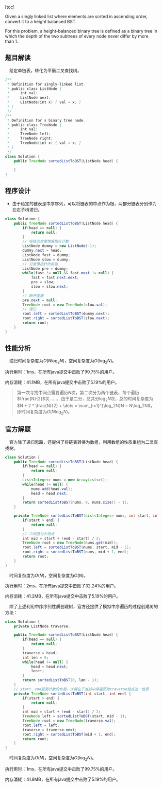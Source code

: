[toc]

Given a singly linked list where elements are sorted in ascending order, convert it to a height balanced BST.

For this problem, a height-balanced binary tree is defined as a binary tree in which the depth of the two subtrees of every node never differ by more than 1.



## 题目解读

&emsp;给定单链表，转化为平衡二叉查找树。

```java
/**
 * Definition for singly-linked list.
 * public class ListNode {
 *     int val;
 *     ListNode next;
 *     ListNode(int x) { val = x; }
 * }
 */
/**
 * Definition for a binary tree node.
 * public class TreeNode {
 *     int val;
 *     TreeNode left;
 *     TreeNode right;
 *     TreeNode(int x) { val = x; }
 * }
 */
class Solution {
    public TreeNode sortedListToBST(ListNode head) {
        
    }
}
```

## 程序设计

* 由于给定的链表是中序序列，可以将链表的中点作为根，两部分链表分别作为左右子树递归。

```java
class Solution {
    public TreeNode sortedListToBST(ListNode head) {
        if(head == null) {
            return null;
        }
        // 哑结点方便快慢指针计数
        ListNode dummy = new ListNode(-1);
        dummy.next = head;
        ListNode fast = dummy;
        ListNode slow = dummy;
        // 记录慢指针的前驱
        ListNode pre = dummy;
        while(fast != null && fast.next != null) {
            fast = fast.next.next;
            pre = slow;
            slow = slow.next;
        }
        // 断开连接
        pre.next = null;
        TreeNode root = new TreeNode(slow.val);
        // 递归
        root.left = sortedListToBST(dummy.next);
        root.right = sortedListToBST(slow.next);
        return root;
    }
}
```

## 性能分析

&emsp;递归时间复杂度为$O(N\log_2N)$，空间复杂度为$O(\log_2N)$。

执行用时：1ms，在所有java提交中击败了99.75%的用户。

内存消耗：41.1MB，在所有java提交中击败了5.19%的用户。

> 第一次寻找中间点需要遍历$N$次，第二次分为两个链表，每个遍历$\frac{N}{2}$次……，由于是二分，总共分$\log_2N$次，总的时间复杂度为$N + 2 * \frac{N}{2} + \dots = \sum_{i=1}^{\log_2N}N = N\log_2N$，即时间复杂度为$O(N\log_2N)$。

## 官方解题

&emsp;官方除了递归思路，还提供了将链表转换为数组，利用数组的性质重组为二叉查找树。

```java
class Solution {
    public TreeNode sortedListToBST(ListNode head) {
        if(head == null) {
            return null;
        }
        List<Integer> nums = new ArrayList<>();
        while(head != null) {
            nums.add(head.val);
            head = head.next;
        }
        return sortedListToBST(nums, 0, nums.size() - 1);
    }

    private TreeNode sortedListToBST(List<Integer> nums, int start, int end) {
        if(start > end) {
            return null;
        }
        // 中间值为头结点
        int mid = start + (end - start) / 2;
        TreeNode root = new TreeNode(nums.get(mid));
        root.left = sortedListToBST(nums, start, mid - 1);
        root.right = sortedListToBST(nums, mid + 1, end);
        return root;
    }
}
```

&emsp;时间复杂度为$O(N)$，空间复杂度为$O(N)$。

执行用时：2ms，在所有java提交中击败了32.24%的用户。

内存消耗：41.2MB，在所有java提交中击败了5.19%的用户。

&emsp;除了上述利用中序序列性质创建树，官方还提供了模拟中序遍历的过程创建树的方法：

```java
class Solution {
    private ListNode traverse;

    public TreeNode sortedListToBST(ListNode head) {
        if(head == null) {
            return null;
        }
        traverse = head;
        int len = 0;
        while(head != null) {
            head = head.next;
            len++;
        }
        return sortedListToBST(0, len - 1);
    }
    // start、end起到计数的作用，关键在于当前中序遍历为traverse结点这一性质
    private TreeNode sortedListToBST(int start, int end) {
        if(start > end) {
            return null;
        }
        int mid = start + (end - start) / 2;
        TreeNode left = sortedListToBST(start, mid - 1);
        TreeNode root = new TreeNode(traverse.val);
        root.left = left;
        traverse = traverse.next;
        root.right = sortedListToBST(mid + 1, end);
        return root;
    }
}
```

&emsp;时间复杂度为$O(N)$，空间复杂度为$O(\log_2N)$。

执行用时：1ms，在所有java提交中击败了99.75%的用户。

内存消耗：41.8MB，在所有java提交中击败了5.19%的用户。